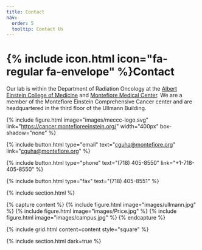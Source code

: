 ```yaml
---
title: Contact
nav:
  order: 5
  tooltip: Contact Us
---
```


# {% include icon.html icon="fa-regular fa-envelope" %}Contact

Our lab is within the Department of Radiation Oncology at the <a href="https://einsteinmed.edu/">Albert Einstein College of Medicine</a> and <a href="https://www.montefiore.org/">Montefiore Medical Center</a>. We are a member of the Montefiore Einstein Comprehensive Cancer center and are headquartered in the third floor of the Ullmann Building. 

{%
  include figure.html
  image="images/meccc-logo.svg"
  link="https://cancer.montefioreeinstein.org/"
  width="400px"
  box-shadow="none"
%}

{%
  include button.html
  type="email"
  text="cguha@montefiore.org"
  link="cguha@montefiore.org"
%}

{%
  include button.html
  type="phone"
  text="(718) 405-8550"
  link="+1-718-405-8550"
%}

{%
  include button.html
  type="fax"
  text="(718) 405-8551"
%}


{% include section.html %}

{% capture content %}
{% include figure.html image="images/ullmann.jpg" %}
{% include figure.html image="images/Price.jpg" %}
{% include figure.html image="images/campus.jpg" %}
{% endcapture %}

{%
  include grid.html
  content=content
  style="square"
%}

{% include section.html dark=true %}


